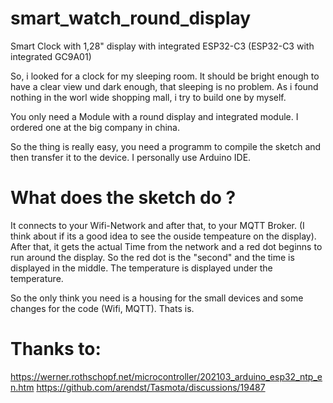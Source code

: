 # smart_watch_round_display
Smart Clock with 1,28" display with integrated ESP32-C3
(ESP32-C3 with integrated GC9A01)


So, i looked for a clock for my sleeping room. It should be bright enough to have a clear view und dark enough, that sleeping is no problem. As i found nothing in the worl wide shopping mall, i try to build one by myself.

You only need a Module with a round display and integrated module. I ordered one at the big company in china. 

So the thing is really easy, you need a programm to compile the sketch and then transfer it to the device. I personally use Arduino IDE.

# What does the sketch do ?

It connects to your Wifi-Network and after that, to your MQTT Broker. (I think about if its a good idea to see the ouside tempeature on the display). After that, it gets the actual Time from the network and a red dot beginns to run around the display. 
So the red dot is the "second" and the time is displayed in the middle. The temperature is displayed under the temperature.

So the only think you need is a housing for the small devices and some changes for the code (Wifi, MQTT). Thats is.


# Thanks to:

https://werner.rothschopf.net/microcontroller/202103_arduino_esp32_ntp_en.htm
https://github.com/arendst/Tasmota/discussions/19487
